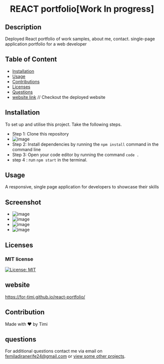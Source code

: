 <h1 align="center"> REACT portfolio[Work In progress]  </h1>

## Description
Deployed React portfolio of work samples, about me, contact. single-page application portfolio for a web developer

    
## Table of Content
- [Installation](#installation)
- [Usage](#usage)
- [Contributions](#contribution)
- [Licenses](#licenses)
- [Questions](#questions)
- [website link](https://for-timi.github.io/react-portfolio/) // Checkout the deployed website 
    
        
## Installation
To set up and utilise this project. Take the following steps.

- Step 1: Clone this repository
- ![image](https://user-images.githubusercontent.com/104241247/202819291-44edf534-7d4f-462a-a1d5-a20f00a0ecd6.png)
- Step 2: Install dependencies by running the ``` npm install ``` command in the command line
- Step 3: Open your code editor by running the command ``` code . ```
- step 4 : run ``` npm start ``` in the terminal.

    
## Usage
A responsive, single page application for developers to showcase their skills


## Screenshot
- ![image](https://user-images.githubusercontent.com/104241247/202876038-93368a58-5aa6-4365-8224-ef1ef0400f3c.png)
- ![image](https://user-images.githubusercontent.com/104241247/202876054-d5ab01fc-8fb9-451a-9694-dc4a4dcf3942.png)
- ![image](https://user-images.githubusercontent.com/104241247/202876062-cbb7d386-c855-4e96-8508-b1874b4e9670.png)
- ![image](https://user-images.githubusercontent.com/104241247/202876070-84ac2bd2-1ee1-4457-97a5-ab59aab7d9a4.png)



## Licenses
### MIT license
[![License: MIT](https://img.shields.io/badge/License-MIT-yellow.svg)](https://opensource.org/licenses/MIT)


## website
https://for-timi.github.io/react-portfolio/

## Contribution
Made with ❤️ by Timi

## questions
For additional questions contact me via email on [femiladiranerife24@gmail.com](mailto:femiladiranerife24@gmail.com) or [view some other projects](https://github.com/FOR-TIMI/).


